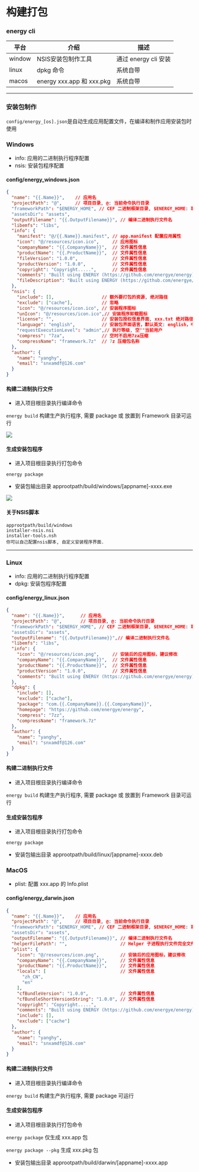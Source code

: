 # 构建打包

### energy cli

| 平台     | 介绍                       | 描述               |
|--------|--------------------------|------------------|
| window | NSIS安装包制作工具              | 通过 energy cli 安装 |
| linux  | dpkg 命令                  | 系统自带             |
| macos  | energy xxx.app 和 xxx.pkg | 系统自带             |

---

### 安装包制作
`config/energy_[os].json`是自动生成应用配置文件，在编译和制作应用安装包时使用

### Windows
- info: 应用的二进制执行程序配置
- nsis: 安装包程序配置

#### config/energy_windows.json
```json
{
  "name": "{{.Name}}",    // 应用名
  "projectPath": "@",     // 项目目录, @: 当前命令执行目录
  "frameworkPath": "$ENERGY_HOME", // CEF 二进制框架目录, $ENERGY_HOME: 取环境变量
  "assetsDir": "assets",
  "outputFilename": "{{.OutputFilename}}", // 编译二进制执行文件名
  "libemfs": "libs",
  "info": {
    "manifest": "@/{{.Name}}.manifest", // app.manifest 配置应用属性
    "icon": "@/resources/icon.ico",     // 应用图标
    "companyName": "{{.CompanyName}}",  // 文件属性信息
    "productName": "{{.ProductName}}",  // 文件属性信息
    "fileVersion": "1.0.0",             // 文件属性信息
    "productVersion": "1.0.0",          // 文件属性信息
    "copyright": "Copyright.....",      // 文件属性信息
    "comments": "Built using ENERGY (https://github.com/energye/energy)",
    "fileDescription": "Built using ENERGY (https://github.com/energye/energy)"
  },
  "nsis": {
    "include": [],                  // 额外要打包的资源, 绝对路径
    "exclude": ["cache"],           // 忽略
    "icon": "@/resources/icon.ico", // 安装程序图标
    "unIcon": "@/resources/icon.ico",// 安装程序卸载图标
    "license": "",                  // 安装包授权信息界面, xxx.txt 绝对路径，不为空时
    "language": "english",          // 安装包界面语言，默认英文: english，中文: SimpChinese
    "requestExecutionLevel": "admin",// 执行等级, 空""当前用户
    "compress": "7za",              // 空时不启用7za压缩
    "compressName": "framework.7z"  // 7z 压缩包名称
  },
  "author": {
    "name": "yanghy",
    "email": "snxamdf@126.com"
  }
}
```

#### 构建二进制执行文件
- 进入项目根目录执行编译命令

`energy build` 构建生产执行程序, 需要 package 或 放置到 Framework 目录可运行

<img src="/imgs/assets/energy-windows-build.gif"/>

#### 生成安装包程序
- 进入项目根目录执行打包命令

`energy package`

- 安装包输出目录
  approotpath/build/windows/[appname]-xxxx.exe

<img src="/imgs/assets/energy-windows-package.gif"/>

#### 关于NSIS脚本
```
approotpath/build/windows
installer-nsis.nsi
installer-tools.nsh
你可以自己配置nsis脚本, 自定义安装程序界面.
```

---------------------------

### Linux
- info: 应用的二进制执行程序配置
- dpkg: 安装包程序配置

#### config/energy_linux.json
```json
{
  "name": "{{.Name}}",      // 应用名
  "projectPath": "@",       // 项目目录, @: 当前命令执行目录
  "frameworkPath": "$ENERGY_HOME", // CEF 二进制框架目录, $ENERGY_HOME: 取环境变量
  "assetsDir": "assets",
  "outputFilename": "{{.OutputFilename}}",// 编译二进制执行文件名
  "libemfs": "libs",
  "info": {
    "icon": "@/resources/icon.png",     // 安装后的应用图标，建议修改
    "companyName": "{{.CompanyName}}",  // 文件属性信息
    "productName": "{{.ProductName}}",  // 文件属性信息
    "productVersion": "1.0.0",          // 文件属性信息
    "comments": "Built using ENERGY (https://github.com/energye/energy)"
  },
  "dpkg": {
    "include": [],
    "exclude": ["cache"],
    "package": "com.{{.CompanyName}}.{{.CompanyName}}",
    "homepage": "https://github.com/energye/energy",
    "compress": "7zz",
    "compressName": "framework.7z"
  },
  "author": {
    "name": "yanghy",
    "email": "snxamdf@126.com"
  }
}
```

#### 构建二进制执行文件
- 进入项目根目录执行编译命令

`energy build` 构建生产执行程序, 需要 package 或 放置到 Framework 目录可运行


#### 生成安装包程序
- 进入项目根目录执行打包命令

`energy package`

- 安装包输出目录
  approotpath/build/linux/[appname]-xxxx.deb


### MacOS
- plist: 配置 xxx.app 的 Info.plist

#### config/energy_darwin.json
```json
{
  "name": "{{.Name}}",    // 应用名
  "projectPath": "@",     // 项目目录, @: 当前命令执行目录
  "frameworkPath": "$ENERGY_HOME", // CEF 二进制框架目录, $ENERGY_HOME: 取环境变量
  "assetsDir": "assets",
  "outputFilename": "{{.OutputFilename}}", // 编译二进制执行文件名
  "helperFilePath": "",                    // Helper 子进程执行文件完全文件路径, 不为空时有效
  "plist": {
    "icon": "@/resources/icon.png",        // 安装后的应用图标，建议修改
    "companyName": "{{.CompanyName}}",     // 文件属性信息
    "productName": "{{.ProductName}}",     // 文件属性信息
    "locals": [                            // 文件属性信息
      "zh_CN",
      "en"
    ],
    "cfBundleVersion": "1.0.0",            // 文件属性信息
    "cfBundleShortVersionString": "1.0.0", // 文件属性信息
    "copyright": "Copyright.....",
    "comments": "Built using ENERGY (https://github.com/energye/energy)",
    "include": [],
    "exclude": ["cache"]
  },
  "author": {
    "name": "yanghy",
    "email": "snxamdf@126.com"
  }
}
```

#### 构建二进制执行文件
- 进入项目根目录执行编译命令

`energy build`  构建生产执行程序, 需要 package 可运行


#### 生成安装包程序
- 进入项目根目录执行打包命令

`energy package` 仅生成 xxx.app 包

`energy package --pkg` 生成 xxx.pkg 包

- 安装包输出目录
  approotpath/build/darwin/[appname]-xxxx.app

